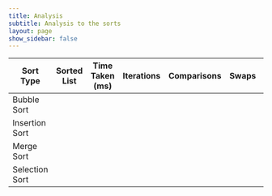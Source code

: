 ```yaml
---
title: Analysis
subtitle: Analysis to the sorts
layout: page
show_sidebar: false
---
```


<style>
    .scrollable-list {
        max-height: 100px; /* Adjust the max height as needed */
        overflow-y: auto;
    }
</style>

<table>
    <thead>
        <tr>
            <th>Sort Type</th>
            <th>Sorted List</th>
            <th>Time Taken (ms)</th>
            <th>Iterations</th>
            <th>Comparisons</th>
            <th>Swaps</th>
            <th>Input</th>
            <th>Action</th>
        </tr>
    </thead>
    <tbody>
        <tr id="bubbleRow">
            <td>Bubble Sort</td>
            <td>
                <div class="scrollable-list">
                    <span id="bubbleList"></span>
                </div>
            </td>
            <td id="bubbleTime"></td>
            <td id="bubbleIterations"></td>
            <td id="bubbleComparisons"></td>
            <td id="bubbleSwaps"></td>
            <td><input type="text" id="bubbleInput" placeholder="Enter numbers separated by commas" /></td>
            <td><button onclick="sendSortRequest('bubble')">Sort</button></td>
        </tr>
        <tr id="insertionRow">
            <td>Insertion Sort</td>
            <td>
                <div class="scrollable-list">
                    <span id="insertionList"></span>
                </div>
            </td>
            <td id="insertionTime"></td>
            <td id="insertionIterations"></td>
            <td id="insertionComparisons"></td>
            <td id="insertionSwaps"></td>
            <td><input type="text" id="insertionInput" placeholder="Enter numbers separated by commas" /></td>
            <td><button onclick="sendSortRequest('insertion')">Sort</button></td>
        </tr>
        <tr id="mergeRow">
            <td>Merge Sort</td>
            <td>
                <div class="scrollable-list">
                    <span id="mergeList"></span>
                </div>
            </td>
            <td id="mergeTime"></td>
            <td id="mergeIterations"></td>
            <td id="mergeComparisons"></td>
            <td id="mergeSwaps"></td>
            <td><input type="text" id="mergeInput" placeholder="Enter numbers separated by commas" /></td>
            <td><button onclick="sendSortRequest('merge')">Sort</button></td>
        </tr>
        <tr id="selectionRow">
            <td>Selection Sort</td>
            <td>
                <div class="scrollable-list">
                    <span id="selectionList"></span>
                </div>
            </td>
            <td id="selectionTime"></td>
            <td id="selectionIterations"></td>
            <td id="selectionComparisons"></td>
            <td id="selectionSwaps"></td>
            <td><input type="text" id="selectionInput" placeholder="Enter numbers separated by commas" /></td>
            <td><button onclick="sendSortRequest('selection')">Sort</button></td>
        </tr>
    </tbody>
</table>

<script>
    function sendSortRequest(sortType) {
        var data = document.getElementById(sortType + 'Input').value;
        var requestData = data.split(',').map(Number);

        fetch('http://localhost:8062/api/sorting/' + sortType, {
            method: 'POST',
            body: JSON.stringify(requestData),
            headers: {
                'Content-Type': 'application/json',
            },
        })
        .then(response => response.json())
        .then(data => {
            // Update the table with the results
            var sortedListCell = document.getElementById(sortType + 'List');
            var sortedList = data.sortedList.join(', ');

            if (sortedList.length > 50) {
                // scroll
                sortedListCell.innerHTML = '<div class="scrollable-list">' + sortedList + '</div>';
            } else {
                sortedListCell.textContent = sortedList;
            }

            document.getElementById(sortType + 'Time').textContent = data.timeTakenMs;
            document.getElementById(sortType + 'Iterations').textContent = data.iterations;
            document.getElementById(sortType + 'Comparisons').textContent = data.comparisons;
            document.getElementById(sortType + 'Swaps').textContent = data.swaps;
        })
        .catch((error) => {
            console.error('Error:', error);
        });
    }
</script>

